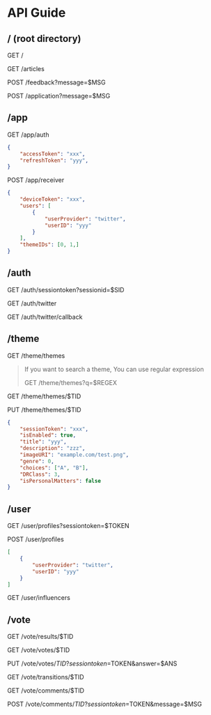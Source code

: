 # API Guide

## / (root directory)

GET /

GET /articles

POST /feedback?message=$MSG

POST /application?message=$MSG

## /app

GET /app/auth

``` json
{
    "accessToken": "xxx",
    "refreshToken": "yyy",
}
```

POST /app/receiver

``` json
{
    "deviceToken": "xxx",
    "users": [
        {
            "userProvider": "twitter",
            "userID": "yyy"
        }
    ],
    "themeIDs": [0, 1,]
}
```

## /auth

GET /auth/sessiontoken?sessionid=$SID

GET /auth/twitter

GET /auth/twitter/callback

## /theme

GET /theme/themes

> If you want to search a theme, You can use regular expression
>
> GET /theme/themes?q=$REGEX

GET /theme/themes/$TID

PUT /theme/themes/$TID

``` json
{
    "sessionToken": "xxx",
    "isEnabled": true,
    "title": "yyy",
    "description": "zzz",
    "imageURI": "example.com/test.png",
    "genre": 0,
    "choices": ["A", "B"],
    "DRClass": 3,
    "isPersonalMatters": false
}
```

## /user

GET /user/profiles?sessiontoken=$TOKEN

POST /user/profiles

``` json
[
    {
        "userProvider": "twitter",
        "userID": "yyy"
    }
]
```

GET /user/influencers

## /vote

GET /vote/results/$TID

GET /vote/votes/$TID

PUT /vote/votes/$TID?sessiontoken=$TOKEN&answer=$ANS

GET /vote/transitions/$TID

GET /vote/comments/$TID

POST /vote/comments/$TID?sessiontoken=$TOKEN&message=$MSG
